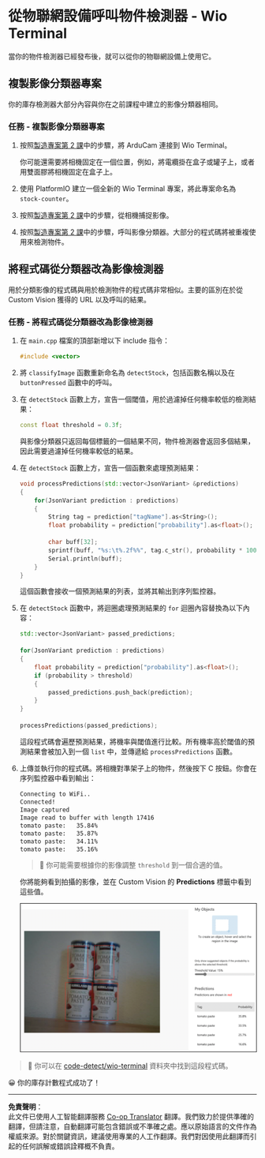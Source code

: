 <!--
CO_OP_TRANSLATOR_METADATA:
{
  "original_hash": "4cf1421420a6fab9ab4f2c391bd523b7",
  "translation_date": "2025-08-26T14:03:53+00:00",
  "source_file": "5-retail/lessons/2-check-stock-device/wio-terminal-object-detector.md",
  "language_code": "hk"
}
-->
# 從物聯網設備呼叫物件檢測器 - Wio Terminal

當你的物件檢測器已經發布後，就可以從你的物聯網設備上使用它。

## 複製影像分類器專案

你的庫存檢測器大部分內容與你在之前課程中建立的影像分類器相同。

### 任務 - 複製影像分類器專案

1. 按照[製造專案第 2 課](../../../4-manufacturing/lessons/2-check-fruit-from-device/wio-terminal-camera.md#task---connect-the-camera)中的步驟，將 ArduCam 連接到 Wio Terminal。

   你可能還需要將相機固定在一個位置，例如，將電纜掛在盒子或罐子上，或者用雙面膠將相機固定在盒子上。

1. 使用 PlatformIO 建立一個全新的 Wio Terminal 專案，將此專案命名為 `stock-counter`。

1. 按照[製造專案第 2 課](../../../4-manufacturing/lessons/2-check-fruit-from-device/README.md#task---capture-an-image-using-an-iot-device)中的步驟，從相機捕捉影像。

1. 按照[製造專案第 2 課](../../../4-manufacturing/lessons/2-check-fruit-from-device/README.md#task---classify-images-from-your-iot-device)中的步驟，呼叫影像分類器。大部分的程式碼將被重複使用來檢測物件。

## 將程式碼從分類器改為影像檢測器

用於分類影像的程式碼與用於檢測物件的程式碼非常相似。主要的區別在於從 Custom Vision 獲得的 URL 以及呼叫的結果。

### 任務 - 將程式碼從分類器改為影像檢測器

1. 在 `main.cpp` 檔案的頂部新增以下 include 指令：

    ```cpp
    #include <vector>
    ```

1. 將 `classifyImage` 函數重新命名為 `detectStock`，包括函數名稱以及在 `buttonPressed` 函數中的呼叫。

1. 在 `detectStock` 函數上方，宣告一個閾值，用於過濾掉任何機率較低的檢測結果：

    ```cpp
    const float threshold = 0.3f;
    ```

    與影像分類器只返回每個標籤的一個結果不同，物件檢測器會返回多個結果，因此需要過濾掉任何機率較低的結果。

1. 在 `detectStock` 函數上方，宣告一個函數來處理預測結果：

    ```cpp
    void processPredictions(std::vector<JsonVariant> &predictions)
    {
        for(JsonVariant prediction : predictions)
        {
            String tag = prediction["tagName"].as<String>();
            float probability = prediction["probability"].as<float>();
    
            char buff[32];
            sprintf(buff, "%s:\t%.2f%%", tag.c_str(), probability * 100.0);
            Serial.println(buff);
        }
    }
    ```

    這個函數會接收一個預測結果的列表，並將其輸出到序列監控器。

1. 在 `detectStock` 函數中，將迴圈處理預測結果的 `for` 迴圈內容替換為以下內容：

    ```cpp
    std::vector<JsonVariant> passed_predictions;

    for(JsonVariant prediction : predictions) 
    {
        float probability = prediction["probability"].as<float>();
        if (probability > threshold)
        {
            passed_predictions.push_back(prediction);
        }
    }

    processPredictions(passed_predictions);
    ```

    這段程式碼會遍歷預測結果，將機率與閾值進行比較。所有機率高於閾值的預測結果會被加入到一個 `list` 中，並傳遞給 `processPredictions` 函數。

1. 上傳並執行你的程式碼。將相機對準架子上的物件，然後按下 C 按鈕。你會在序列監控器中看到輸出：

    ```output
    Connecting to WiFi..
    Connected!
    Image captured
    Image read to buffer with length 17416
    tomato paste:   35.84%
    tomato paste:   35.87%
    tomato paste:   34.11%
    tomato paste:   35.16%
    ```

    > 💁 你可能需要根據你的影像調整 `threshold` 到一個合適的值。

    你將能夠看到拍攝的影像，並在 Custom Vision 的 **Predictions** 標籤中看到這些值。

    ![架子上有 4 罐番茄醬，檢測結果分別為 35.8%、33.5%、25.7% 和 16.6%](../../../../../translated_images/custom-vision-stock-prediction.942266ab1bcca3410ecdf23643b9f5f570cfab2345235074e24c51f285777613.hk.png)

> 💁 你可以在 [code-detect/wio-terminal](../../../../../5-retail/lessons/2-check-stock-device/code-detect/wio-terminal) 資料夾中找到這段程式碼。

😀 你的庫存計數程式成功了！

---

**免責聲明**：  
此文件已使用人工智能翻譯服務 [Co-op Translator](https://github.com/Azure/co-op-translator) 翻譯。我們致力於提供準確的翻譯，但請注意，自動翻譯可能包含錯誤或不準確之處。應以原始語言的文件作為權威來源。對於關鍵資訊，建議使用專業的人工作翻譯。我們對因使用此翻譯而引起的任何誤解或錯誤詮釋概不負責。